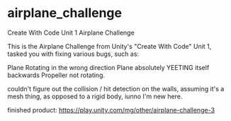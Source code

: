 # airplane_challenge
Create With Code Unit 1 Airplane Challenge


This is the Airplane Challenge from Unity's "Create With Code" Unit 1, tasked you with fixing various bugs, such as:

Plane Rotating in the wrong direction
Plane absolutely YEETING itself backwards
Propeller not rotating.


couldn't figure out the collision / hit detection on the walls, assuming it's a mesh thing, as opposed to a rigid body, iunno I'm new here.


finished product:
https://play.unity.com/mg/other/airplane-challenge-3
